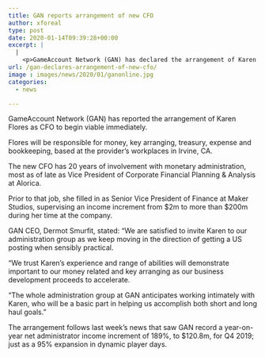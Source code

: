 ```yaml
---
title: GAN reports arrangement of new CFO
author: xforeal 
type: post
date: 2020-01-14T09:39:28+00:00
excerpt: |
  |
    <p>GameAccount Network (GAN) has declared the arrangement of Karen Flores as CFO to begin successful immediately</p>
url: /gan-declares-arrangement-of-new-cfo/
image : images/news/2020/01/ganonline.jpg
categories:
  - news

---
```

GameAccount Network (GAN) has reported the arrangement of Karen Flores as CFO to begin viable immediately.

Flores will be responsible for money, key arranging, treasury, expense and bookkeeping, based at the provider’s workplaces in Irvine, CA.

The new CFO has 20 years of involvement with monetary administration, most as of late as Vice President of Corporate Financial Planning & Analysis at Alorica.

Prior to that job, she filled in as Senior Vice President of Finance at Maker Studios, supervising an income increment from $2m to more than $200m during her time at the company.

GAN CEO, Dermot Smurfit, stated: “We are satisfied to invite Karen to our administration group as we keep moving in the direction of getting a US posting when sensibly practical.

“We trust Karen’s experience and range of abilities will demonstrate important to our money related and key arranging as our business development proceeds to accelerate.

“The whole administration group at GAN anticipates working intimately with Karen, who will be a basic part in helping us accomplish both short and long haul goals.”

The arrangement follows last week’s news that saw GAN record a year-on-year net administrator income increment of 189%, to $120.8m, for Q4 2019; just as a 95% expansion in dynamic player days.